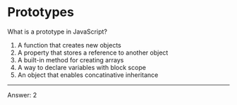 # Prototypes

What is a prototype in JavaScript?

1. A function that creates new objects
2. A property that stores a reference to another object
3. A built-in method for creating arrays
4. A way to declare variables with block scope
5. An object that enables concatinative inheritance

---

Answer: 2
